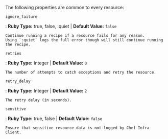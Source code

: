 The following properties are common to every resource:

`ignore_failure`

:   **Ruby Type:** true, false, :quiet \| **Default Value:** `false`

    Continue running a recipe if a resource fails for any reason.
    Using `:quiet` logs the full error though will still continue running the recipe.
    
`retries`

:   **Ruby Type:** Integer \| **Default Value:** `0`

    The number of attempts to catch exceptions and retry the resource.

`retry_delay`

:   **Ruby Type:** Integer \| **Default Value:** `2`

    The retry delay (in seconds).

`sensitive`

:   **Ruby Type:** true, false \| **Default Value:** `false`

    Ensure that sensitive resource data is not logged by Chef Infra
    Client.
